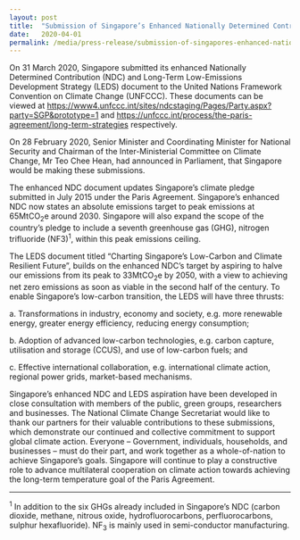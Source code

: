 ```yaml
---
layout: post
title:  "Submission of Singapore’s Enhanced Nationally Determined Contribution and Long-Term Low-Emissions Development Strategy to the United Nations Framework Convention on Climate Change"
date:   2020-04-01
permalink: /media/press-release/submission-of-singapores-enhanced-nationally-determined-contribution-and-long-term-low-emissions-development-strategy/
---
```




On 31 March 2020, Singapore submitted its enhanced Nationally Determined Contribution (NDC) and Long-Term Low-Emissions Development Strategy (LEDS) document to the United Nations Framework Convention on Climate Change (UNFCCC). These documents can be viewed at [<a href="https://www4.unfccc.int/sites/ndcstaging/Pages/Party.aspx?party=SGP&prototype=1" target="_blank">https://www4.unfccc.int/sites/ndcstaging/Pages/Party.aspx?party=SGP&prototype=1</a>](https://www4.unfccc.int/sites/ndcstaging/Pages/Party.aspx?party=SGP&prototype=1) and [<a href="https://unfccc.int/process/the-paris-agreement/long-term-strategies" target="_blank">https://unfccc.int/process/the-paris-agreement/long-term-strategies</a>](https://unfccc.int/process/the-paris-agreement/long-term-strategies)  respectively.




On 28 February 2020, Senior Minister and Coordinating Minister for National Security and Chairman of the Inter-Ministerial Committee on Climate Change, Mr Teo Chee Hean, had announced in Parliament, that Singapore would be making  these submissions.

The enhanced NDC document updates Singapore’s climate pledge submitted in July 2015 under the Paris Agreement. Singapore’s enhanced NDC now states an absolute emissions target to peak emissions at 65MtCO<sub>2</sub>e around 2030. Singapore will also expand the scope of the country’s pledge to include a seventh greenhouse gas (GHG), nitrogen trifluoride (NF3)<sup>1</sup>, within this peak emissions ceiling.

The LEDS document titled “Charting Singapore’s Low-Carbon and Climate Resilient Future”, builds on the enhanced NDC’s target by aspiring to halve our emissions from its peak to 33MtCO<sub>2</sub>e by 2050, with a view to achieving net zero emissions as soon as viable in the second half of the century. To enable Singapore’s low-carbon transition, the LEDS will have three thrusts:

a.	Transformations in industry, economy and society, e.g. more renewable energy, greater energy efficiency, reducing energy consumption;

b.	Adoption of advanced low-carbon technologies, e.g. carbon capture, utilisation and storage (CCUS), and use of low-carbon fuels; and

c.	Effective international collaboration, e.g. international climate action, regional power grids, market-based mechanisms. 


Singapore’s enhanced NDC and LEDS aspiration have been developed in close consultation with members of the public, green groups, researchers and businesses. The National Climate Change Secretariat would like to thank our partners for their valuable contributions to these submissions, which demonstrate our continued and collective commitment to support global climate action. Everyone – Government, individuals, households, and businesses – must do their part, and work together as a whole-of-nation to achieve Singapore’s goals. Singapore will continue to play a constructive role to advance multilateral cooperation on climate action towards achieving the long-term temperature goal of the Paris Agreement.



----------
<sup>1</sup> In addition to the six GHGs already included in Singapore’s NDC (carbon dioxide, methane, nitrous oxide, hydrofluorocarbons, perfluorocarbons, sulphur hexafluoride). NF<sub>3</sub> is mainly used in semi-conductor manufacturing.
